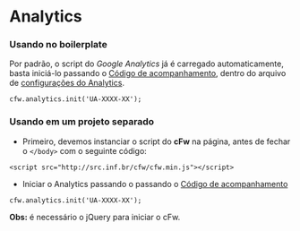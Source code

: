 ﻿# Analytics

### Usando no boilerplate

Por padrão, o script do _Google Analytics_ já é carregado automaticamente, basta iniciá-lo passando o [Código de acompanhamento](https://support.google.com/analytics/answer/1008080?hl=pt-BR), dentro do arquivo de [configurações do Analytics](https://github.com/Ceicom/html_boilerplate/blob/master/dev/js/components/analytics.js).

```
cfw.analytics.init('UA-XXXX-XX');
```


### Usando em um projeto separado

* Primeiro, devemos instanciar o script do **cFw** na página, antes de fechar o `</body>` com o seguinte código:

```
<script src="http://src.inf.br/cfw/cfw.min.js"></script>
```

* Iniciar o Analytics passando o passando o [Código de acompanhamento](https://support.google.com/analytics/answer/1008080?hl=pt-BR)

```
cfw.analytics.init('UA-XXXX-XX');
```

**Obs:** é necessário o jQuery para iniciar o cFw.